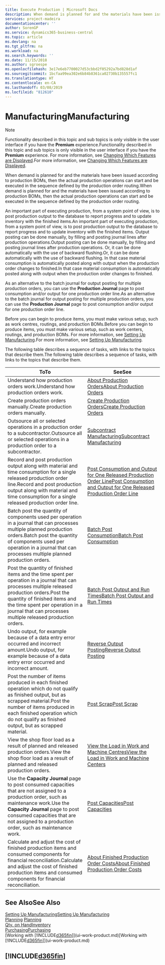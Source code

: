 ```yaml
---
title: Execute Production | Microsoft Docs
description: When demand is planned for and the materials have been issued according to production BOMs, then the actual production operations can start and be executed in the sequence defined by the production order routing.
services: project-madeira
documentationcenter: ''
author: SorenGP
ms.service: dynamics365-business-central
ms.topic: article
ms.devlang: na
ms.tgt_pltfrm: na
ms.workload: na
ms.search.keywords: ''
ms.date: 11/15/2018
ms.author: sgroespe
ms.openlocfilehash: 3e17e6eb7700027d53cbbd2f05292a7bd828d1af
ms.sourcegitcommit: 1bcfaa99ea302e6b84b8361ca02730b135557fc1
ms.translationtype: HT
ms.contentlocale: en-CA
ms.lasthandoff: 03/08/2019
ms.locfileid: "812610"
---
```

# <a name="manufacturing"></a><span data-ttu-id="8d7fb-103">Manufacturing</span><span class="sxs-lookup"><span data-stu-id="8d7fb-103">Manufacturing</span></span>
> [!NOTE]
> <span data-ttu-id="8d7fb-104">Functionality described in this topic and sub topics is only visible in the user interface if you have the **Premium** experience.</span><span class="sxs-lookup"><span data-stu-id="8d7fb-104">Functionality described in this topic and sub topics is only visible in the user interface if you have the **Premium** experience.</span></span> <span data-ttu-id="8d7fb-105">For more information, see [Changing Which Features are Displayed](ui-experiences.md).</span><span class="sxs-lookup"><span data-stu-id="8d7fb-105">For more information, see [Changing Which Features are Displayed](ui-experiences.md).</span></span>

<span data-ttu-id="8d7fb-106">When demand is planned for and the materials have been issued according to production BOMs, then the actual production operations can start and be executed in the sequence defined by the production order routing.</span><span class="sxs-lookup"><span data-stu-id="8d7fb-106">When demand is planned for and the materials have been issued according to production BOMs, then the actual production operations can start and be executed in the sequence defined by the production order routing.</span></span>  

<span data-ttu-id="8d7fb-107">An important part of executing production, from a system point of view, is to post production output to the database to report progress and to update inventory with the finished items.</span><span class="sxs-lookup"><span data-stu-id="8d7fb-107">An important part of executing production, from a system point of view, is to post production output to the database to report progress and to update inventory with the finished items.</span></span> <span data-ttu-id="8d7fb-108">Output posting can be done manually, by filling and posting journal lines after production operations.</span><span class="sxs-lookup"><span data-stu-id="8d7fb-108">Output posting can be done manually, by filling and posting journal lines after production operations.</span></span> <span data-ttu-id="8d7fb-109">Or, it can be done automatically with the use of backward flushing.</span><span class="sxs-lookup"><span data-stu-id="8d7fb-109">Or, it can be done automatically with the use of backward flushing.</span></span> <span data-ttu-id="8d7fb-110">In that case material consumption is automatically posted along with output when the production order changes to finished.</span><span class="sxs-lookup"><span data-stu-id="8d7fb-110">In that case material consumption is automatically posted along with output when the production order changes to finished.</span></span>  

<span data-ttu-id="8d7fb-111">As an alternative to the batch journal for output posting for multiple production orders, you can use the **Production Journal** page to post consumption and/or output for one production order line.</span><span class="sxs-lookup"><span data-stu-id="8d7fb-111">As an alternative to the batch journal for output posting for multiple production orders, you can use the **Production Journal** page to post consumption and/or output for one production order line.</span></span>

<span data-ttu-id="8d7fb-112">Before you can begin to produce items, you must make various setup, such as work centres, routings, and production BOMs.</span><span class="sxs-lookup"><span data-stu-id="8d7fb-112">Before you can begin to produce items, you must make various setup, such as work centers, routings, and production BOMs.</span></span> <span data-ttu-id="8d7fb-113">For more information, see [Setting Up Manufacturing](production-configure-production-processes.md).</span><span class="sxs-lookup"><span data-stu-id="8d7fb-113">For more information, see [Setting Up Manufacturing](production-configure-production-processes.md).</span></span>

<span data-ttu-id="8d7fb-114">The following table describes a sequence of tasks, with links to the topics that describe them.</span><span class="sxs-lookup"><span data-stu-id="8d7fb-114">The following table describes a sequence of tasks, with links to the topics that describe them.</span></span>   

|<span data-ttu-id="8d7fb-115">**To**</span><span class="sxs-lookup"><span data-stu-id="8d7fb-115">**To**</span></span>|<span data-ttu-id="8d7fb-116">**See**</span><span class="sxs-lookup"><span data-stu-id="8d7fb-116">**See**</span></span>|  
|------------|-------------|  
|<span data-ttu-id="8d7fb-117">Understand how production orders work.</span><span class="sxs-lookup"><span data-stu-id="8d7fb-117">Understand how production orders work.</span></span>|[<span data-ttu-id="8d7fb-118">About Production Orders</span><span class="sxs-lookup"><span data-stu-id="8d7fb-118">About Production Orders</span></span>](production-about-production-orders.md)|
|<span data-ttu-id="8d7fb-119">Create production orders manually.</span><span class="sxs-lookup"><span data-stu-id="8d7fb-119">Create production orders manually.</span></span>|[<span data-ttu-id="8d7fb-120">Create Production Orders</span><span class="sxs-lookup"><span data-stu-id="8d7fb-120">Create Production Orders</span></span>](production-how-to-create-production-orders.md)|
|<span data-ttu-id="8d7fb-121">Outsource all or selected operations in a production order to a subcontractor.</span><span class="sxs-lookup"><span data-stu-id="8d7fb-121">Outsource all or selected operations in a production order to a subcontractor.</span></span>|[<span data-ttu-id="8d7fb-122">Subcontract Manufacturing</span><span class="sxs-lookup"><span data-stu-id="8d7fb-122">Subcontract Manufacturing</span></span>](production-how-to-subcontract-manufacturing.md)|
|<span data-ttu-id="8d7fb-123">Record and post production output along with material and time consumption for a single released production order line.</span><span class="sxs-lookup"><span data-stu-id="8d7fb-123">Record and post production output along with material and time consumption for a single released production order line.</span></span>|[<span data-ttu-id="8d7fb-124">Post Consumption and Output for One Released Production Order Line</span><span class="sxs-lookup"><span data-stu-id="8d7fb-124">Post Consumption and Output for One Released Production Order Line</span></span>](production-how-to-register-consumption-and-output.md)|  
|<span data-ttu-id="8d7fb-125">Batch post the quantity of components used per operation in a journal that can processes multiple planned production orders.</span><span class="sxs-lookup"><span data-stu-id="8d7fb-125">Batch post the quantity of components used per operation in a journal that can processes multiple planned production orders.</span></span>|[<span data-ttu-id="8d7fb-126">Batch Post Consumption</span><span class="sxs-lookup"><span data-stu-id="8d7fb-126">Batch Post Consumption</span></span>](production-how-to-post-consumption.md)|
|<span data-ttu-id="8d7fb-127">Post the quantity of finished items and the time spent per operation in a journal that can processes multiple released production orders.</span><span class="sxs-lookup"><span data-stu-id="8d7fb-127">Post the quantity of finished items and the time spent per operation in a journal that can processes multiple released production orders.</span></span>|[<span data-ttu-id="8d7fb-128">Batch Post Output and Run Times</span><span class="sxs-lookup"><span data-stu-id="8d7fb-128">Batch Post Output and Run Times</span></span>](production-how-to-post-output-quantity.md)|
|<span data-ttu-id="8d7fb-129">Undo output, for example because of a data entry error occurred and incorrect amount.</span><span class="sxs-lookup"><span data-stu-id="8d7fb-129">Undo output, for example because of a data entry error occurred and incorrect amount.</span></span>  |[<span data-ttu-id="8d7fb-130">Reverse Output Posting</span><span class="sxs-lookup"><span data-stu-id="8d7fb-130">Reverse Output Posting</span></span>](production-how-to-reverse-output-posting.md)|  
|<span data-ttu-id="8d7fb-131">Post the number of items produced in each finished operation which do not qualify as finished output, but as scrapped material.</span><span class="sxs-lookup"><span data-stu-id="8d7fb-131">Post the number of items produced in each finished operation which do not qualify as finished output, but as scrapped material.</span></span>|[<span data-ttu-id="8d7fb-132">Post Scrap</span><span class="sxs-lookup"><span data-stu-id="8d7fb-132">Post Scrap</span></span>](production-how-to-post-scrap.md)|
|<span data-ttu-id="8d7fb-133">View the shop floor load as a result of planned and released production orders.</span><span class="sxs-lookup"><span data-stu-id="8d7fb-133">View the shop floor load as a result of planned and released production orders.</span></span>|[<span data-ttu-id="8d7fb-134">View the Load in Work and Machine Centres</span><span class="sxs-lookup"><span data-stu-id="8d7fb-134">View the Load in Work and Machine Centers</span></span>](production-how-to-view-the-load-on-work-centers.md)|      
|<span data-ttu-id="8d7fb-135">Use the **Capacity Journal** page to post consumed capacities that are not assigned to a production order, such as maintenance work.</span><span class="sxs-lookup"><span data-stu-id="8d7fb-135">Use the **Capacity Journal** page to post consumed capacities that are not assigned to a production order, such as maintenance work.</span></span>|[<span data-ttu-id="8d7fb-136">Post Capacities</span><span class="sxs-lookup"><span data-stu-id="8d7fb-136">Post Capacities</span></span>](production-how-to-post-capacities.md)|  
|<span data-ttu-id="8d7fb-137">Calculate and adjust the cost of finished production items and consumed components for financial reconciliation.</span><span class="sxs-lookup"><span data-stu-id="8d7fb-137">Calculate and adjust the cost of finished production items and consumed components for financial reconciliation.</span></span>|[<span data-ttu-id="8d7fb-138">About Finished Production Order Costs</span><span class="sxs-lookup"><span data-stu-id="8d7fb-138">About Finished Production Order Costs</span></span>](finance-about-finished-production-order-costs.md)|  

## <a name="see-also"></a><span data-ttu-id="8d7fb-139">See Also</span><span class="sxs-lookup"><span data-stu-id="8d7fb-139">See Also</span></span>  
[<span data-ttu-id="8d7fb-140">Setting Up Manufacturing</span><span class="sxs-lookup"><span data-stu-id="8d7fb-140">Setting Up Manufacturing</span></span>](production-configure-production-processes.md)  
<span data-ttu-id="8d7fb-141">[Planning](production-planning.md)    </span><span class="sxs-lookup"><span data-stu-id="8d7fb-141">[Planning](production-planning.md)    </span></span>  
[<span data-ttu-id="8d7fb-142">Qty. on Hand</span><span class="sxs-lookup"><span data-stu-id="8d7fb-142">Inventory</span></span>](inventory-manage-inventory.md)  
[<span data-ttu-id="8d7fb-143">Purchasing</span><span class="sxs-lookup"><span data-stu-id="8d7fb-143">Purchasing</span></span>](purchasing-manage-purchasing.md)  
<span data-ttu-id="8d7fb-144">[Working with [!INCLUDE[d365fin](includes/d365fin_md.md)]](ui-work-product.md)</span><span class="sxs-lookup"><span data-stu-id="8d7fb-144">[Working with [!INCLUDE[d365fin](includes/d365fin_md.md)]](ui-work-product.md)</span></span>

## [!INCLUDE[d365fin](includes/free_trial_md.md)]  

